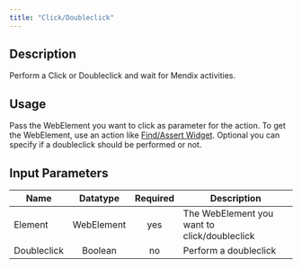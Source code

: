 ```yaml
---
title: "Click/Doubleclick"
---
```

## Description
Perform a Click or Doubleclick and wait for Mendix activities.

## Usage
Pass the WebElement you want to click as parameter for the action. To get the WebElement, use an action like [Find/Assert Widget](FindAssert+Widget).
Optional you can specify if a doubleclick should be performed or not.

## Input Parameters

Name | Datatype | Required | Description
---- |:--------:| :-------:|---------------
Element | WebElement | yes | The WebElement you want to click/doubleclick
Doubleclick | Boolean |no | Perform a doubleclick
